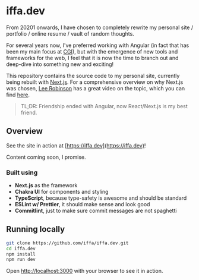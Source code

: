 # iffa.dev

From 20201 onwards, I have chosen to completely rewrite my personal site / portfolio / online resume / vault of random thoughts.

For several years now, I've preferred working with Angular (in fact that has been my main focus at [CGI](https://cgi.com)), but with the emergence of new tools and frameworks
for the web, I feel that it is now the time to branch out and deep-dive into something new and exciting!

This repository contains the source code to my personal site, currently being rebuilt with [Next.js](https://nextjs.org). For a comprehensive overview on why Next.js was chosen, [Lee Robinson](https://github.com/leerob/)
has a great video on the topic, which you can find [here](https://youtu.be/rtgbaKBhdkk).

> TL;DR: Friendship ended with Angular, now React/Next.js is my best friend.

## Overview

See the site in action at [https://iffa.dev](https://iffa.dev)!

Content coming soon, I promise.

### Built using

- **Next.js** as the framework
- **Chakra UI** for components and styling
- **TypeScript**, because type-safety is awesome and should be standard
- **ESLint w/ Prettier**, it should make sense and look good
- **Commitlint**, just to make sure commit messages are not spaghetti

## Running locally

```bash
git clone https://github.com/iffa/iffa.dev.git
cd iffa.dev
npm install
npm run dev
```

Open [http://localhost:3000](http://localhost:3000) with your browser to see it in action.

